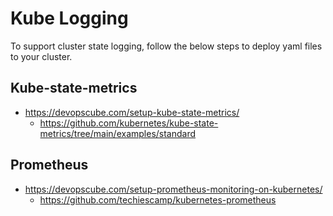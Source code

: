# Kube Logging
To support cluster state logging, follow the below steps to deploy yaml files to your cluster. 

## Kube-state-metrics
- https://devopscube.com/setup-kube-state-metrics/
	- https://github.com/kubernetes/kube-state-metrics/tree/main/examples/standard

## Prometheus 
- https://devopscube.com/setup-prometheus-monitoring-on-kubernetes/
	- https://github.com/techiescamp/kubernetes-prometheus 